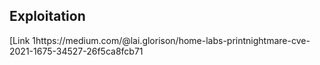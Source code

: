 ## **Exploitation**

[Link 1https://medium.com/@lai.glorison/home-labs-printnightmare-cve-2021-1675-34527-26f5ca8fcb71

